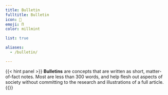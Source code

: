 ```yaml
---
title: Bulletin
fulltitle: Bulletin
icon: 📓
emoji: Π
color: millmint

list: true

aliases:
  - /bulletin/

---
```

{{< hint panel >}}
**Bulletins** are concepts that are written as short, matter-of-fact notes. Most are less than 300 words, and help flesh out aspects of society without committing to the research and illustrations of a full article.
{{</hint>}}